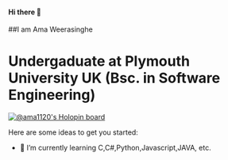 #### Hi there 👋
##I am Ama Weerasinghe

# Undergaduate at Plymouth University UK (Bsc. in Software Engineering)

[![@ama1120's Holopin board](https://holopin.me/ama1120)](https://holopin.io/@ama1120)


Here are some ideas to get you started:

- 🌱 I’m currently learning C,C#,Python,Javascript,JAVA, etc. 

